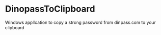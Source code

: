 # DinopassToClipboard
Windows appllcation to copy a strong password from dinpass.com to your clipboard
